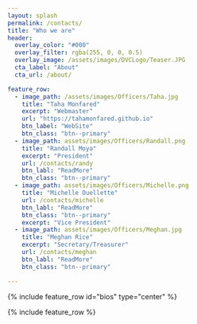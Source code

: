 ```yaml
---
layout: splash
permalink: /contacts/
title: "Who we are"
header:
  overlay_color: "#000"
  overlay_filter: rgba(255, 0, 0, 0.5)
  overlay_image: /assets/images/DVCLogo/Teaser.JPG
  cta_label: "About"
  cta_url: /about/

feature_row:
  - image_path: /assets/images/Officers/Taha.jpg
    title: "Taha Monfared"
    excerpt: "Webmaster"
    url: "https://tahamonfared.github.io"
    btn_label: "WebSite"
    btn_class: "btn--primary"
  - image_path: assets/images/Officers/Randall.png
    title: "Randall Moya"
    excerpt: "President"
    url: /contacts/randy
    btn_labl: "ReadMore"
    btn_class: "btn--primary"
  - image_path: assets/images/Officers/Michelle.png
    title: "Michelle Ouellette"
    url: /contacts/michelle
    btn_labl: "ReadMore"
    btn_class: "btn--primary"
    excerpt: "Vice President"
  - image_path: assets/images/Officers/Meghan.jpg
    title: "Meghan Rice"
    excerpt: "Secretary/Treasurer"
    url: /contacts/meghan
    btn_labl: "ReadMore"
    btn_class: "btn--primary"

---
```


{% include feature_row id="bios" type="center" %}

{% include feature_row %}

<!-- {% include feature_row id="feature_row1" type="center" %}
 -->
